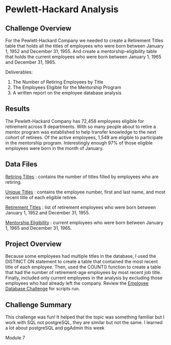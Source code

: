 # Pewlett-Hackard Analysis

## Challenge Overview
For the Pewlett-Hackard Company we needed to create a Retirement Titles table that holds all the titles of employees who were born between January 1, 1952 and December 31, 1955. And create a mentorship-eligibility table that holds the current employees who were born between January 1, 1965 and December 31, 1965.

Deliverables:

  1. The Number of Retiring Employees by Title
  2. The Employees Eligible for the Mentorship Program
  3. A written report on the employee database analysis

## Results
The Pewlett-Hackard Company has 72,458 employees eligible for retirement across 9 departments. With so many people about to retire a mentor program was established to help transfer knowledge to the next cohort of retirees. Of the active employees, 1,549 are eligible to participate in the mentorship program. Interestingly enough 97% of those eligible employees were born in the month of January.

## Data Files

[Retiring Titles](https://github.com/lnharvin/Pewlett-Hackard-Analysis/blob/main/data/retiring_titles.csv)
: contains the number of titles filled by employees who are retiring.

[Unique Titles](https://github.com/lnharvin/Pewlett-Hackard-Analysis/blob/main/data/unique_titles.csv)
: contains the employee number, first and last name, and most recent title of each eligible retiree.

[Retirement Titles](https://github.com/lnharvin/Pewlett-Hackard-Analysis/blob/main/data/retirement_titles.csv)
: list of retirement employees who were born between January 1, 1952 and December 31, 1955. 

[Mentorship Eligibility](https://github.com/lnharvin/Pewlett-Hackard-Analysis/blob/main/data/mentorship_eligibilty.csv)
: current employees who were born between January 1, 1965 and December 31, 1965.

## Project Overview
Because some employees had multiple titles in the database, I used the DISTINCT ON statement to create a table that contained the most recent title of each employee. Then, used the COUNT() function to create a table that had the number of retirement-age employees by most recent job title. Finally, included only current employees in the analysis by excluding those employees who had already left the company. Review the [Employee Database Challenge](https://github.com/lnharvin/Pewlett-Hackard-Analysis/blob/main/queries/Employee_Database_challenge.sql) for scripts run.

## Challenge Summary
This challenge was fun! It helped that the topic was something familiar but I work with SQL not postgreSQL, they are similar but not the same. I learned a lot about postgreSQL and pgAdmin this week

Module 7 
